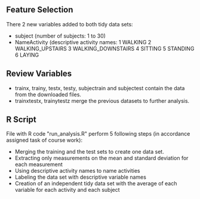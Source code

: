 ## Feature Selection 

There 2 new variables added to both tidy data sets:

* subject (number of subjects: 1 to 30)
* NameActivity (descriptive activity names: 1 WALKING
2 WALKING_UPSTAIRS
3 WALKING_DOWNSTAIRS
4 SITTING
5 STANDING
6 LAYING

## Review Variables 

* trainx, trainy, testx, testy, subjectrain and subjectest contain the data from the downloaded files.
* trainxtestx, trainytestz merge the previous datasets to further analysis.

## R Script

File with R code "run_analysis.R" perform 5 following steps (in accordance assigned task of course work):

- Merging the training and the test sets to create one data set.
- Extracting only measurements on the mean and standard deviation for each measurement
- Using descriptive activity names to name activities
- Labeling the data set with descriptive variable names
- Creation of an independent tidy data set with the average of each variable for each activity and each subject
